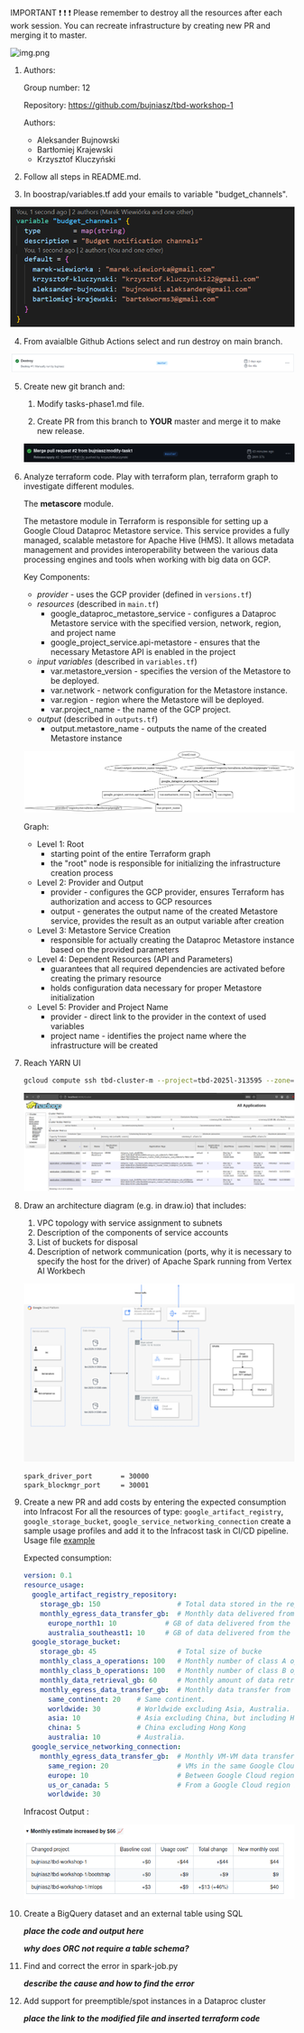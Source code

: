 IMPORTANT ❗ ❗ ❗ Please remember to destroy all the resources after each work session. You can recreate infrastructure by creating new PR and merging it to master.
  
![img.png](doc/figures/destroy.png)

1. Authors:

   Group number: 12

   Repository: https://github.com/bujniasz/tbd-workshop-1
   
   Authors:
   - Aleksander Bujnowski
   - Bartłomiej Krajewski
   - Krzysztof Kluczyński
   
2. Follow all steps in README.md.

3. In boostrap/variables.tf add your emails to variable "budget_channels".

![img.png](doc/figures/budget_channels.png)


4. From avaialble Github Actions select and run destroy on main branch.

![img.png](doc/figures/destroy_passed.png)
   
5. Create new git branch and:
    1. Modify tasks-phase1.md file.
    
    2. Create PR from this branch to **YOUR** master and merge it to make new release. 
    
    ![img.png](doc/figures/release.png)


6. Analyze terraform code. Play with terraform plan, terraform graph to investigate different modules.

    The **metascore** module.   

    The metastore module in Terraform is responsible for setting up a Google Cloud Dataproc Metastore service. This service provides a fully managed, scalable metastore for Apache Hive (HMS). It allows metadata management and provides interoperability between the various data processing engines and tools when working with big data on GCP.    

    Key Components:
    - _provider_ - uses the GCP provider (defined in `versions.tf`)
    - _resources_ (described in `main.tf`)
        - google_dataproc_metastore_service - configures a Dataproc Metastore service with the specified version, network, region, and project name
        - google_project_service.api-metastore - ensures that the necessary Metastore API is enabled in the project
    - _input variables_ (described in `variables.tf`)
        - var.metastore_version - specifies the version of the Metastore to be deployed.
        - var.network - network configuration for the Metastore instance.
        - var.region - region where the Metastore will be deployed.
        - var.project_name - the name of the GCP project.
    - _output_ (described in `outputs.tf`)
        - output.metastore_name - outputs the name of the created Metastore instance

    ![img.png](doc/figures/metastore-graph.png) 

    Graph:
    - Level 1: Root
        - starting point of the entire Terraform graph
        - the "root" node is responsible for initializing the infrastructure creation process
    - Level 2: Provider and Output
        - provider - configures the GCP provider, ensures Terraform has authorization and access to GCP resources
        - output - generates the output name of the created Metastore service, provides the result as an output variable after creation
    - Level 3: Metastore Service Creation
        - responsible for actually creating the Dataproc Metastore instance based on the provided parameters
    - Level 4: Dependent Resources (API and Parameters)
        - guarantees that all required dependencies are activated before creating the primary resource
        - holds configuration data necessary for proper Metastore initialization
    - Level 5: Provider and Project Name
        - provider - direct link to the provider in the context of used variables
        - project name - identifies the project name where the infrastructure will be created

7. Reach YARN UI
   
    ```bash
    gcloud compute ssh tbd-cluster-m --project=tbd-2025l-313595 --zone=europe-west1-d --tunnel-through-iap -- -L 8088:localhost:8088
    ```   

    ![img.png](doc/figures/yarnui.png)    


8. Draw an architecture diagram (e.g. in draw.io) that includes:
    1. VPC topology with service assignment to subnets
    2. Description of the components of service accounts
    3. List of buckets for disposal
    4. Description of network communication (ports, why it is necessary to specify the host for the driver) of Apache Spark running from Vertex AI Workbech
  
    ![img.png](doc/figures/tbd_chart.png)

    ```
    spark_driver_port       = 30000
    spark_blockmgr_port     = 30001
    ```


9. Create a new PR and add costs by entering the expected consumption into Infracost
For all the resources of type: `google_artifact_registry`, `google_storage_bucket`, `google_service_networking_connection`
create a sample usage profiles and add it to the Infracost task in CI/CD pipeline. Usage file [example](https://github.com/infracost/infracost/blob/master/infracost-usage-example.yml) 

    Expected consumption:

    ```yaml
    version: 0.1
    resource_usage:
      google_artifact_registry_repository:
        storage_gb: 150                   # Total data stored in the repository in GB
        monthly_egress_data_transfer_gb:  # Monthly data delivered from the artifact registry repository in GB. You can specify any number of Google Cloud regions below, replacing - for _ e.g.:
          europe_north1: 10            # GB of data delivered from the artifact registry to europe-north1.
          australia_southeast1: 10     # GB of data delivered from the artifact registry to australia-southeast1.               # to a Google Cloud region on another continent. 
      google_storage_bucket:
        storage_gb: 45                    # Total size of bucke
        monthly_class_a_operations: 100   # Monthly number of class A operations (object adds, bucket/object list).
        monthly_class_b_operations: 100   # Monthly number of class B operations (object gets, retrieve bucket/object metadata).
        monthly_data_retrieval_gb: 60     # Monthly amount of data retrieved in GB.
        monthly_egress_data_transfer_gb:  # Monthly data transfer from Cloud Storage to the following, in GB:
          same_continent: 20    # Same continent.
          worldwide: 30         # Worldwide excluding Asia, Australia.
          asia: 10              # Asia excluding China, but including Hong Kong.
          china: 5              # China excluding Hong Kong
          australia: 10         # Australia.
      google_service_networking_connection:
        monthly_egress_data_transfer_gb:  # Monthly VM-VM data transfer from VPN gateway to the following, in GB:
          same_region: 20                 # VMs in the same Google Cloud region.
          europe: 10                      # Between Google Cloud regions within Europe.
          us_or_canada: 5                 # From a Google Cloud region in the US or Canada to another Google Cloud region in the US or Canada.
          worldwide: 30    
    ```

   Infracost Output :

   ![img.png](doc/figures/infracost_task.png)

10. Create a BigQuery dataset and an external table using SQL
    
    ***place the code and output here***
   
    ***why does ORC not require a table schema?***

11. Find and correct the error in spark-job.py

    ***describe the cause and how to find the error***

12. Add support for preemptible/spot instances in a Dataproc cluster

    ***place the link to the modified file and inserted terraform code***
    
    
